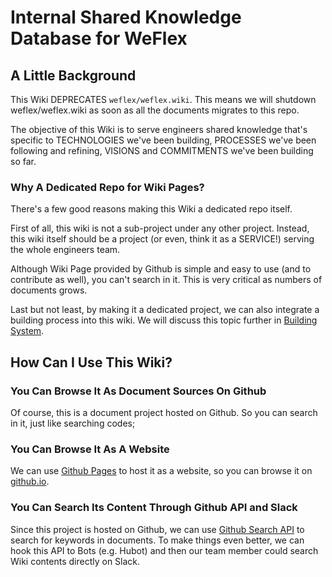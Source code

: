 Internal Shared Knowledge Database for WeFlex
====

A Little Background
----

This Wiki DEPRECATES `weflex/weflex.wiki`. This means we will shutdown weflex/weflex.wiki as soon as all the documents migrates to this repo.

The objective of this Wiki is to serve engineers shared knowledge that's specific to TECHNOLOGIES we've been building, PROCESSES we've been following and refining, VISIONS and COMMITMENTS we've been building so far.


### Why A Dedicated Repo for Wiki Pages?

There's a few good reasons making this Wiki a dedicated repo itself.

First of all, this wiki is not a sub-project under any other project. Instead, this wiki itself should be a project (or even, think it as a SERVICE!) serving the whole engineers team.

Although Wiki Page provided by Github is simple and easy to use (and to contribute as well), you can't search in it. This is very critical as numbers of documents grows.

Last but not least, by making it a dedicated project, we can also integrate a building process into this wiki. We will discuss this topic further in [Building System](./Building-System.org).


How Can I Use This Wiki?
----

### You Can Browse It As Document Sources On Github

Of course, this is a document project hosted on Github. So you can search in it, just like searching codes;


### You Can Browse It As A Website

We can use [Github Pages](https://pages.github.com) to host it as a website, so you can browse it on [github.io](https://weflex.github.io/wiki).


### You Can Search Its Content Through Github API and Slack

Since this project is hosted on Github, we can use [Github Search API](https://developer.github.com/v3/search/) to search for keywords in documents. To make things even better, we can hook this API to Bots (e.g. Hubot) and then our team member could search Wiki contents directly on Slack.
